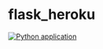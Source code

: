 # flask_heroku

[![Python application](https://github.com/ashok2216-A/flask_heroku/actions/workflows/python-app.yml/badge.svg)](https://github.com/ashok2216-A/flask_heroku/actions/workflows/python-app.yml)
